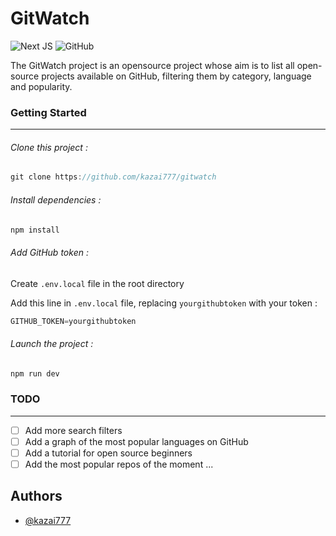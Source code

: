 # GitWatch

![Next JS](https://img.shields.io/badge/Next-black?style=for-the-badge&logo=next.js&logoColor=white) ![GitHub](https://img.shields.io/badge/github-%23121011.svg?style=for-the-badge&logo=github&logoColor=white)

The GitWatch project is an opensource project whose aim is to list all open-source projects available on GitHub, filtering them by category, language and popularity.


### Getting Started
---
###### *Clone this project :*

```go
git clone https://github.com/kazai777/gitwatch
```

###### *Install dependencies :*

```go
npm install
```

###### *Add GitHub token :*

Create `.env.local` file in the root directory

Add this line in `.env.local` file, replacing `yourgithubtoken` with your token :

```go
GITHUB_TOKEN=yourgithubtoken
```

###### *Launch the project :*

```go
npm run dev
```

### TODO
---

- [ ] Add more search filters
- [ ] Add a graph of the most popular languages on GitHub
- [ ] Add a tutorial for open source beginners
- [ ] Add the most popular repos of the moment
...

## Authors

- [@kazai777](https://www.github.com/kazai777)